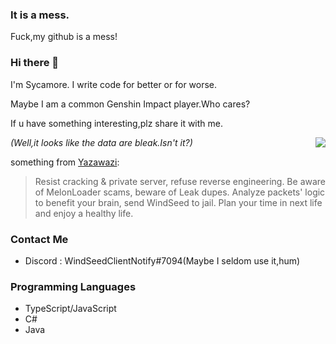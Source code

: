 ### It is a mess.
Fuck,my github is a mess!

### Hi there 👋
I'm Sycamore. I write code for better or for worse.

Maybe I am a common Genshin Impact player.Who cares?

If u have something interesting,plz share it with me.

<img align="right" src="https://github-readme-stats.vercel.app/api?username=Sycamore0&theme=darcula&show_icons=true&count_private=true">

*(Well,it looks like the data are bleak.Isn't it?)*

something from [Yazawazi](https://github.com/Yazawazi):

> Resist cracking & private server, refuse reverse engineering.
>Be aware of MelonLoader scams, beware of Leak dupes. 
>Analyze packets' logic to benefit your brain, 
>send WindSeed to jail. 
>Plan your time in next life and enjoy a healthy life.

### Contact Me
- Discord : WindSeedClientNotify#7094(Maybe I seldom use it,hum)

### Programming Languages
 - TypeScript/JavaScript
 - C#
 - Java
